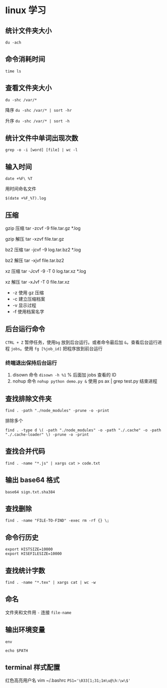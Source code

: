 # linux 学习

## 统计文件夹大小

`du -ach`

## 命令消耗时间

`time ls`

## 查看文件夹大小

`du -shc /var/*`

降序 `du -shc /var/* | sort -hr`

升序 `du -shc /var/* | sort -h`

## 统计文件中单词出现次数

`grep -o -i [word] [file] | wc -l`

## 输入时间

`date +%F\ %T`

用时间命名文件

`$(date +%F_%T).log`

## 压缩

gzip 压缩 tar -zcvf -9 file.tar.gz *.log

gzip 解压 tar -xzvf file.tar.gz

bz2 压缩 tar -jcvf -9 log.tar.bz2 *.log

bz2 解压 tar -xjvf file.tar.bz2

xz 压缩 tar -Jcvf -9 -T 0 log.tar.xz *.log

xz 解压 tar -xJvf -T 0 file.tar.xz


- -z 使用 gz 压缩
- -c 建立压缩档案
- -v 显示过程
- -f 使用档案名字

## 后台运行命令

`CTRL + Z` 暂停任务，使用`bg` 放到后台运行。或者命令最后加 `&`，查看后台运行进程 `jobs`。使用 `fg [%job_id]` 把程序放到前台运行

### 终端退出保持后台运行

1. disown 命令 `disown -h %1` % 后面加 jobs 查看的 ID
2. nohup 命令 `nohup python demo.py &` 使用 ps ax | grep test.py 结束进程

## 查找排除文件夹

`find . -path "./node_modules" -prune -o -print`

排除多个

`find . -type d \( -path "./node_modules" -o -path "./.cache" -o -path "./.cache-loader" \) -prune -o -print`

## 查找合并代码

`find . -name "*.js" | xargs cat > code.txt`

## 输出 base64 格式

`base64 sign.txt.sha384`

## 查找删除

`find . -name "FILE-TO-FIND" -exec rm -rf {} \;`

## 命令行历史

```
export HISTSIZE=10000
export HISEFILESIZE=10000
```

## 查找统计字数

`find . -name "*.tex" | xargs cat | wc -w`

## 命名

文件夹和文件用 `-` 连接 `file-name` 

## 输出环境变量

`env`

`echo $PATH`

## terminal 样式配置

红色高亮用户名 vim ~/.bashrc
`PS1='\033[1;31;1m\u@\h:\w\$'`